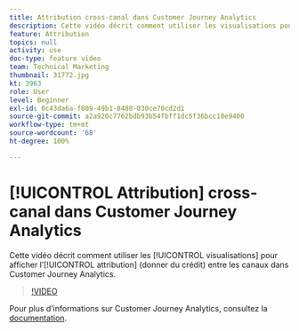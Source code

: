```yaml
---
title: Attribution cross-canal dans Customer Journey Analytics
description: Cette vidéo décrit comment utiliser les visualisations pour afficher l’attribution (donner du crédit) entre les canaux dans Adobe Customer Journey Analytics.
feature: Attribution
topics: null
activity: use
doc-type: feature video
team: Technical Marketing
thumbnail: 31772.jpg
kt: 3963
role: User
level: Beginner
exl-id: 0c43da6a-f809-49b1-8488-030ce70cd2d1
source-git-commit: a2a920c7762bdb93b54fbff1dc5f36bcc10e9400
workflow-type: tm+mt
source-wordcount: '68'
ht-degree: 100%

---
```


# [!UICONTROL Attribution] cross-canal dans Customer Journey Analytics

Cette vidéo décrit comment utiliser les [!UICONTROL visualisations] pour afficher l’[!UICONTROL attribution] (donner du crédit) entre les canaux dans Customer Journey Analytics.

>[!VIDEO](https://video.tv.adobe.com/v/33725/?quality=12&learn=on&captions=fre_fr)

Pour plus d’informations sur Customer Journey Analytics, consultez la [documentation](https://experienceleague.adobe.com/docs/analytics-platform/using/cja-landing.html?lang=fr).
